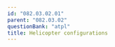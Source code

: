 ```yaml
---
id: "082.03.02.01"
parent: "082.03.02"
questionBank: "atpl"
title: Helicopter configurations
---
```

